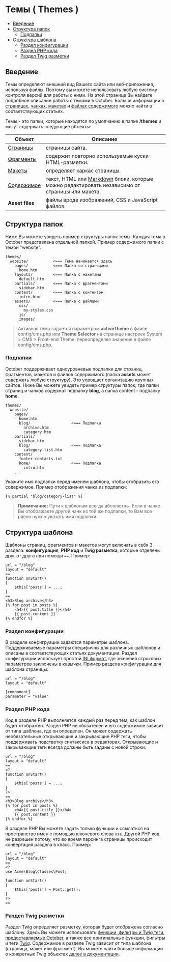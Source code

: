 # Темы ( Themes )

- [Введение](#introduction)
- [Структура папок](#directory-structure)
    - [Подпапки](#subdirectories)
- [Структура шаблона](#template-structure)
    - [Раздел конфигурации](#configuration-section)
    - [Раздел PHP кода](#php-section)
    - [Раздел Twig разметки](#twig-section)

<a name="introduction"></a>
## Введение

Темы определяют внешний вид Вашего сайта или веб-приложения, используя файлы. Поэтому вы можете использовать любую систему контроля версий для работы с ними. На этой странице Вы найдете подробное описание работы с темами в October. Больше информации о [страницах](./cms-pages), [чанках](./cms-partials), [макетах](./cms-layouts) и [файлах содержимого](./cms-content) можно найти в соответствующих статьях.

Темы - это папки, которые находятся по умолчанию в папке **/themes** и могут содержать следующие объекты:

Объект | Описание
------------- | -------------
[Страницы](./cms-pages) | страницы сайта.
[Фрагменты](./cms-partials) | содержит повторно используемые куски HTML-разметки.
[Макеты](./cms-layouts) | определяет каркас страницы.
[Содержимое](./cms-content) | текст, HTML или [Markdown](http://daringfireball.net/projects/markdown/syntax) блоки, которые можно редактировать независимо от страницы или макета.
**Asset files** | файлы вроде изображений, CSS и JavaScript файлов.

<a name="directory-structure"></a>
## Структура папок

Ниже Вы можете увидеть пример структуры папок темы. Каждая тема в October представлена отдельной папкой. Пример содержимого папки с темой "website".

    themes/
      website/           <=== Тема начинается здесь
        pages/           <=== Папка со страницами
          home.htm
        layouts/         <=== Папка с макетами
          default.htm
        partials/        <=== Папка с фрагментами
          sidebar.htm
        content/         <=== Папка с контентом
          intro.htm
        assets/          <=== Папка с файлами
          css/
            my-styles.css
          js/
          images/

> Активная тема задается параметром **activeTheme** в файле config/cms.php или **Theme Selector** на странице настроек System > CMS > Front-end Theme, переопределяя значение в файле config/cms.php.

<a name="subdirectories"></a>
### Подпапки

October поддерживает одноуровневые подпапки для страниц, фрагментов, макетов и файлов содержимого (папка **assets** может содержать любую структуру). Это упрощает организацию крупных сайтов. Ниже Вы можете увидеть пример структуры папок, где папки страниц и чанков содержат подпапку **blog**, а папка content - подпапку **home**.

    themes/
      website/
        pages/
          home.htm
          blog/                  <=== Подпапка
            archive.htm
            category.htm
        partials/
          sidebar.htm
          blog/                  <=== Подпапка
            category-list.htm
        content/
          footer-contacts.txt
          home/                  <=== Подпапка
            intro.htm
        ...

Укажите имя подпапки перед именем шаблона, чтобы отобразить его содержимое. Пример отображения чанка из подпапки:

    {% partial "blog/category-list" %}

> **Примечание:** Пути к шаблонам всегда абсолютны. Если в чанке Вы отображаете другой чанк из той же подпапки, то Вам все равно нужно указать имя подпапки.

<a name="template-structure"></a>
## Структура шаблона

Шаблоны страниц, фрагментов и макетов могут включать в себя 3 раздела: **конфигурация**, **PHP код** и **Twig разметка**, которые отделены друг от друга при помощи `==`.
Пример:

    url = "/blog"
    layout = "default"
    ==
    function onStart()
    {
        $this['posts'] = ...;
    }
    ==
    <h3>Blog archive</h3>
    {% for post in posts %}
        <h4>{{ post.title }}</h4>
        {{ post.content }}
    {% endfor %}

<a name="configuration-section"></a>
### Раздел конфигурации

В разделе конфигруации задаются параметры шаблона. Поддерживаемые параметры специфичны для различных шаблонов и описаны в соответствующих статьях документации. Раздел конфигурации использует простой [INI формат](http://en.wikipedia.org/wiki/INI_file), где значения строковых параметров заключены в кавычки. Пример раздела конфигурации для шаблона страницы:

    url = "/blog"
    layout = "default"

    [component]
    parameter = "value"

<a name="php-section"></a>
### Раздел PHP кода

Код в разделе PHP выполняется каждый раз перед тем, как шаблон будет отображен. Раздел PHP не обязателен и его содержимое зависит от типа шаблона, где он определен. Он может содержать необязательные открывающие и закрывающие PHP теги, чтобы поддерживать подстветку синтаксиса в редакторах. Открывающие и закрывающие теги всегда должны быть заданы с новой строки.

    url = "/blog"
    layout = "default"
    ==
    <?
    function onStart()
    {
        $this['posts'] = ...;
    }
    ?>
    ==
    <h3>Blog archive</h3>
    {% for post in posts %}
        <h4>{{ post.title }}</h4>
        {{ post.content }}
    {% endfor %}

В разделе PHP Вы можете задать только функции и ссылаться на пространство имен с помощью ключевого слова `use`. Другой PHP код не разрешен потому, что во время парсинга страницы происходит конвертация раздела в класс. Пример:

    url = "/blog"
    layout = "default"
    ==
    <?
    use Acme\Blog\Classes\Post;

    function onStart()
    {
        $this['posts'] = Post::get();
    }
    ?>
    ==

<a name="twig-section"></a>
### Раздел Twig разметки

Раздел Twig определяет разметку, которая будет отображена согласно шаблону. Здесь Вы можете использовать [функции, фильтры и Twig теги, предоставляемые October](./cms-markup), а также все оригинальные функции, фильтры и теги [Twig](http://twig.sensiolabs.org/documentation). Содержимое в разделе Twig зависит от типа шаблона (страница, макет или фрагмент). Вы можете найти больше информации о конкретных Twig объектах [далее в документации](./markup).
